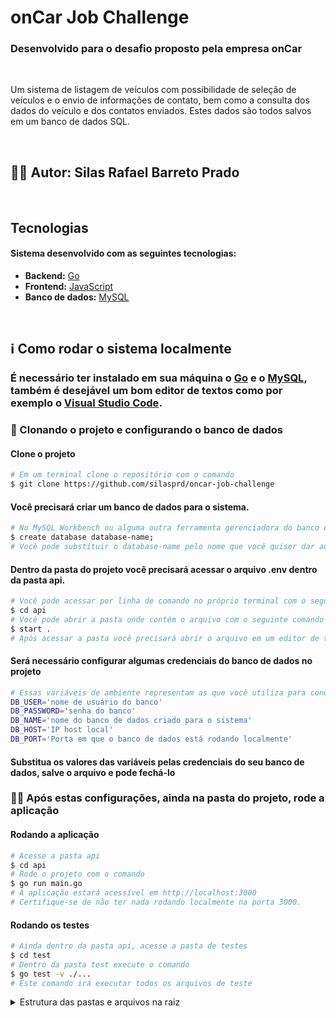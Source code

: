 # onCar Job Challenge

### Desenvolvido para o desafio proposto pela empresa onCar

<br>

<p align="left">Um sistema de listagem de veículos com possibilidade de seleção de veículos e o envio de informações de contato, bem como a consulta dos dados do veículo e dos contatos enviados. Estes dados são todos salvos em um banco de dados SQL.</p>

<br>

## 🙅‍♂️ Autor: Silas Rafael Barreto Prado

<br>

## Tecnologias

#### Sistema desenvolvido com as seguintes tecnologias:

- **Backend:** [Go](https://go.dev/)
- **Frontend:** [JavaScript](https://developer.mozilla.org/pt-BR/docs/Web/JavaScript)
- **Banco de dados:** [MySQL](https://www.mysql.com/)

<br>

## ℹ️ Como rodar o sistema localmente

### É necessário ter instalado em sua máquina o [Go](https://go.dev/) e o [MySQL](https://www.mysql.com/), também é desejável um bom editor de textos como por exemplo o [Visual Studio Code](https://code.visualstudio.com/).

### 🎲 Clonando o projeto e configurando o banco de dados

#### Clone o projeto
```bash
# Em um terminal clone o repositório com o comando
$ git clone https://github.com/silasprd/oncar-job-challenge
```

#### Você precisará criar um banco de dados para o sistema.
```bash
# No MySQL Workbench ou alguma outra ferramenta gerenciadora do banco de dados, execute o comando
$ create database database-name;
# Você pode substituir o database-name pelo nome que você quiser dar ao seu banco de dados.
```

#### Dentro da pasta do projeto você precisará acessar o arquivo .env dentro da pasta api.
```bash
# Você pode acessar por linha de comando no próprio terminal com o seguinte comando
$ cd api
# Você pode abrir a pasta onde contém o arquivo com o seguinte comando
$ start .
# Após acessar a pasta você precisará abrir o arquivo em um editor de textos de sua escolha
```

#### Será necessário configurar algumas credenciais do banco de dados no projeto
```bash
# Essas variáveis de ambiente representam as que você utiliza para conectar ao seu banco de dados local.
DB_USER='nome de usuário do banco'
DB_PASSWORD='senha do banco'
DB_NAME='nome do banco de dados criado para o sistema'
DB_HOST='IP host local'
DB_PORT='Porta em que o banco de dados está rodando localmente'
```
#### Substitua os valores das variáveis pelas credenciais do seu banco de dados, salve o arquivo e pode fechá-lo

### 👨‍💻 Após estas configurações, ainda na pasta do projeto, rode a aplicação

#### Rodando a aplicação
```bash
# Acesse a pasta api
$ cd api
# Rode o projeto com o comando
$ go run main.go
# A aplicação estará acessível em http://localhost:3000
# Certifique-se de não ter nada rodando localmente na porta 3000.
```

#### Rodando os testes
```bash
# Ainda dentro da pasta api, acesse a pasta de testes
$ cd test
# Dentro da pasta test execute o comando
$ go test -v ./...
# Este comando irá executar todos os arquivos de teste
```

<details>
    <summary>Estrutura das pastas e arquivos na raiz</summary>
    <b>/.env:</b><span> Arquivo de definição das variáveis globais.</span><br>
    <b>/.gitgnore:</b><span> Arquivo de configuração do rastreamento de controle de versão do git.</span><br>
    <b>/main.go:</b><span> Arquivo principal onde são executados os servidores web e api.</span><br>
    <b>/api:</b><span> Onde estão toda a estrutura e os arquivos da API desenvolvida na linguagem Go.</span><br>
    <b>/api/core/:</b><span> Modelos, serviços e controladores desenvolvidos para atender as requisições.</span><br>
    <b>/api/core/model/:</b><span> Modelo dos dados utilizados na API.</span><br>
    <b>/api/core/service/:</b><span> Toda a lógica do negócio, onde são executadas as querys para manipulação dos dados no banco.</span><br>
    <b>/api/core/controller/:</b><span> Onde estão os controladores, responsáveis por fazer as requisições http.</span><br>
    <b>/api/db/:</b><span> Aqui são feitas as configurações e conexão com o banco de dados, e também a auto migração das tabelas.</span><br>
    <b>/api/routes/:</b><span> Todas as definições de rotas utilizadas na aplicação.</span><br>
    <b>/api/test/:</b><span> Esta pasta contém todos os arquivos de teste. A pasta tem a mesma estrutura da pasta 'api'. Esta pasta deve simular a pasta api.</span><br>  
</details>
